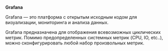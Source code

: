 **Grafana**

Grafana — это платформа с открытым исходным кодом для визуализации, мониторинга и анализа данных.

Grafana предназначена для отображения всевозможных циклических метрик. Помимо предопределенных системных метрик (CPU, IO, etc..), можно сконфигурировать любой набор произвольных метрик.
